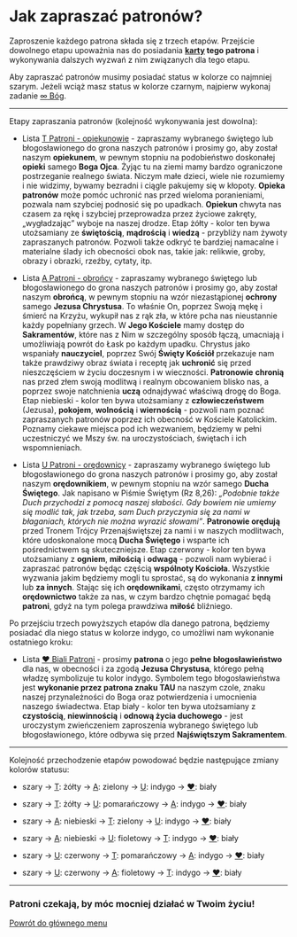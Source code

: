 # Jak zapraszać patronów?
Zaproszenie każdego patrona składa się z trzech etapów. Przejście dowolnego etapu upoważnia nas do posiadania **[karty](karty_kolekcjonerskie.md) tego patrona** i wykonywania dalszych wyzwań z nim związanych dla tego etapu.

Aby zapraszać patronów musimy posiadać status w kolorze co najmniej <span class="status status-gray">szarym</span>. Jeżeli wciąż masz status w kolorze <span class="status status-black">czarnym</span>, najpierw wykonaj zadanie [<span class="status status-list"><span class="status status-gray">∞</span> Bóg</span>](bog.md).

---
Etapy zapraszania patronów (kolejność wykonywania jest dowolna):
- Lista [<span class="status status-list"><span class="status status-yellow">T</span> Patroni - opiekunowie</span>](patroni_opiekunowie.md) - zapraszamy wybranego świętego lub błogosławionego do grona naszych patronów i prosimy go, aby został naszym **opiekunem**, w pewnym stopniu na podobieństwo doskonałej **opieki** samego **Boga Ojca**. Żyjąc tu na ziemi mamy bardzo ograniczone postrzeganie realnego świata. Niczym małe dzieci, wiele nie rozumiemy i nie widzimy, bywamy bezradni i ciągle pakujemy się w kłopoty. **Opieka patronów** może pomóc uchronić nas przed wieloma poranieniami, pozwala nam szybciej podnosić się po upadkach. **Opiekun** chwyta nas czasem za rękę i szybciej przeprowadza przez życiowe zakręty, „wygładzając” wyboje na naszej drodze. Etap <span class="status status-yellow">żółty</span> - kolor ten bywa utożsamiany ze **świętością**, **mądrością** i **wiedzą** - przybliży nam żywoty zapraszanych patronów. Pozwoli także odkryć te bardziej namacalne i materialne ślady ich obecności obok nas, takie jak: relikwie, groby, obrazy i obrazki, rzeźby, cytaty, itp.

- Lista [<span class="status status-list"><span class="status status-blue">A</span> Patroni - obrońcy</span>](patroni_obroncy.md) - zapraszamy wybranego świętego lub błogosławionego do grona naszych patronów i prosimy go, aby został naszym **obrońcą**, w pewnym stopniu na wzór niezastąpionej **ochrony** samego **Jezusa Chrystusa**. To właśnie On, poprzez Swoją mękę i śmierć na Krzyżu, wykupił nas z rąk zła, w które pcha nas nieustannie każdy popełniany grzech. W **Jego Kościele** mamy dostęp do **Sakramentów**, które nas z Nim w szczególny sposób łączą, umacniają i umożliwiają powrót do Łask po każdym upadku. Chrystus jako wspaniały **nauczyciel**, poprzez Swój **Święty Kościół** przekazuje nam także prawdziwy obraz świata i receptę jak **uchronić** się przed nieszczęściem w życiu doczesnym i w wieczności. **Patronowie** **chronią** nas przed złem swoją modlitwą i realnym obcowaniem blisko nas, a poprzez swoje natchnienia **uczą** odnajdywać właściwą drogę do Boga. Etap <span class="status status-blue">niebieski</span> - kolor ten bywa utożsamiany z **człowieczeństwem** (Jezusa), **pokojem**, **wolnością** i **wiernością** - pozwoli nam poznać zapraszanych patronów poprzez ich obecność w Kościele Katolickim. Poznamy ciekawe miejsca pod ich wezwaniem, będziemy w pełni uczestniczyć we Mszy św. na uroczystościach, świętach i ich wspomnieniach.

- Lista [<span class="status status-list"><span class="status status-red">U</span> Patroni - orędownicy</span>](patroni_oredownicy.md) - zapraszamy wybranego świętego lub błogosławionego do grona naszych patronów i prosimy go, aby został naszym **orędownikiem**, w pewnym stopniu na wzór samego **Ducha Świętego**. Jak napisano w Piśmie Świętym (Rz 8,26): _„Podobnie także Duch przychodzi z pomocą naszej słabości. Gdy bowiem nie umiemy się modlić tak, jak trzeba, sam Duch przyczynia się za nami w błaganiach, których nie można wyrazić słowami”_. **Patronowie orędują** przed Tronem Trójcy Przenajświętszej za nami i w naszych modlitwach, które udoskonalone mocą **Ducha Świętego** i wsparte ich pośrednictwem są skuteczniejsze. Etap <span class="status status-red">czerwony</span> - kolor ten bywa utożsamiany z **ogniem**, **miłością** i **odwagą** - pozwoli nam wybierać i zapraszać patronów będąc częścią **wspólnoty Kościoła**. Wszystkie wyzwania jakim będziemy mogli tu sprostać, są do wykonania **z innymi** lub **za innych**. Stając się ich **orędownikami**, często otrzymamy ich **orędownictwo** także za nas, w czym bardzo chętnie pomagać będą **patroni**, gdyż na tym polega prawdziwa **miłość** bliźniego.

Po przejściu trzech powyższych etapów dla danego patrona, będziemy posiadać dla niego status w kolorze <span class="status status-indigo">indygo</span>, co umożliwi nam wykonanie ostatniego kroku:
- Lista [<span class="status status-list"><span class="status status-white">♥</span> Biali Patroni</span>](biali_patroni.md) - prosimy **patrona** o jego **pełne błogosławieństwo** dla nas, w obecności i za zgodą **Jezusa Chrystusa**, którego pełną władzę symbolizuje tu kolor <span class="status status-indigo">indygo</span>. Symbolem tego błogosławieństwa jest **wykonanie przez patrona znaku TAU** na naszym czole, znaku naszej przynależności do Boga oraz potwierdzenia i umocnienia naszego świadectwa. Etap <span class="status status-white">biały</span> - kolor ten bywa utożsamiany z **czystością**, **niewinnością** i **odnową życia duchowego** - jest uroczystym zwieńczeniem zaproszenia wybranego świętego lub błogosławionego, które odbywa się przed **Najświętszym Sakramentem**.

---
Kolejność przechodzenie etapów powodować będzie następujące zmiany kolorów statusu:
- <span class="status status-gray">szary</span> → [<span class="status status-yellow">T</span>](patroni_opiekunowie.md): <span class="status status-yellow">żółty</span> → [<span class="status status-blue">A</span>](patroni_obroncy.md): <span class="status status-green">zielony</span> → [<span class="status status-red">U</span>](patroni_oredownicy.md): <span class="status status-indigo">indygo</span> → [<span class="status status-white">♥</span>](biali_patroni.md): <span class="status status-white">biały</span>

- <span class="status status-gray">szary</span> → [<span class="status status-yellow">T</span>](patroni_opiekunowie.md): <span class="status status-yellow">żółty</span> → [<span class="status status-red">U</span>](patroni_oredownicy.md): <span class="status status-orange">pomarańczowy</span> → [<span class="status status-blue">A</span>](patroni_obroncy.md): <span class="status status-indigo">indygo</span> → [<span class="status status-white">♥</span>](biali_patroni.md): <span class="status status-white">biały</span>

- <span class="status status-gray">szary</span> → [<span class="status status-blue">A</span>](patroni_obroncy.md): <span class="status status-blue">niebieski</span> → [<span class="status status-yellow">T</span>](patroni_opiekunowie.md): <span class="status status-green">zielony</span> → [<span class="status status-red">U</span>](patroni_oredownicy.md): <span class="status status-indigo">indygo</span> → [<span class="status status-white">♥</span>](biali_patroni.md): <span class="status status-white">biały</span>

- <span class="status status-gray">szary</span> → [<span class="status status-blue">A</span>](patroni_obroncy.md): <span class="status status-blue">niebieski</span> → [<span class="status status-red">U</span>](patroni_oredownicy.md): <span class="status status-violet">fioletowy</span> → [<span class="status status-yellow">T</span>](patroni_opiekunowie.md): <span class="status status-indigo">indygo</span> → [<span class="status status-white">♥</span>](biali_patroni.md): <span class="status status-white">biały</span>

- <span class="status status-gray">szary</span> → [<span class="status status-red">U</span>](patroni_oredownicy.md): <span class="status status-red">czerwony</span> → [<span class="status status-yellow">T</span>](patroni_opiekunowie.md): <span class="status status-orange">pomarańczowy</span> → [<span class="status status-blue">A</span>](patroni_obroncy.md): <span class="status status-indigo">indygo</span> → [<span class="status status-white">♥</span>](biali_patroni.md): <span class="status status-white">biały</span>

- <span class="status status-gray">szary</span> → [<span class="status status-red">U</span>](patroni_oredownicy.md): <span class="status status-red">czerwony</span> → [<span class="status status-blue">A</span>](patroni_obroncy.md): <span class="status status-violet">fioletowy</span> → [<span class="status status-yellow">T</span>](patroni_opiekunowie.md): <span class="status status-indigo">indygo</span> → [<span class="status status-white">♥</span>](biali_patroni.md): <span class="status status-white">biały</span>

---
### <div class="colored centered">Patroni czekają, by móc mocniej działać w Twoim życiu!</div>

[Powrót do głównego menu](index.md)
